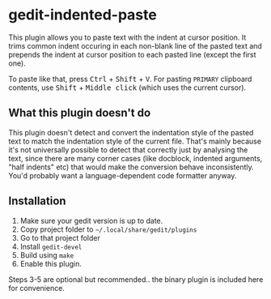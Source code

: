 # gedit-indented-paste

This plugin allows you to paste text with the indent at cursor position. It trims common indent occuring in each non-blank line of the pasted text and prepends the indent at cursor position to each pasted line (except the first one).

To paste like that, press <kbd>Ctrl</kbd> + <kbd>Shift</kbd> + <kbd>V</kbd>. For pasting `PRIMARY` clipboard contents, use <kbd>Shift</kbd> + <kbd>Middle click</kbd> (which uses the current cursor).

## What this plugin doesn't do

This plugin doesn't detect and convert the indentation style of the pasted text to match the indentation style of the current file. That's mainly because it's not universally possible to detect that correctly just by analysing the text, since there are many corner cases (like docblock, indented arguments, "half indents" etc) that would make the conversion behave inconsistently. You'd probably want a language-dependent code formatter anyway.

## Installation
1. Make sure your gedit version is up to date.
2. Copy project folder to `~/.local/share/gedit/plugins`
3. Go to that project folder
4. Install `gedit-devel`
5. Build using `make`
6. Enable this plugin.

Steps 3-5 are optional but recommended.. the binary plugin is included here for convenience.
